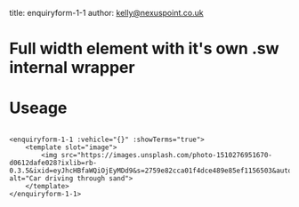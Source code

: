 title:  enquiryform-1-1
author: kelly@nexuspoint.co.uk
    
#   Full width element with it's own .sw internal wrapper

#   Useage


```

<enquiryform-1-1 :vehicle="{}" :showTerms="true">
	<template slot="image">
		<img src="https://images.unsplash.com/photo-1510276951670-d0612dafe028?ixlib=rb-0.3.5&ixid=eyJhcHBfaWQiOjEyMDd9&s=2759e82cca01f4dce489e85ef1156503&auto=format&fit=crop&w=1350&q=80" alt="Car driving through sand">
	</template>
</enquiryform-1-1>

```	